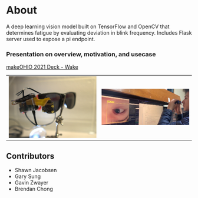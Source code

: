 # About
A deep learning vision model built on TensorFlow and OpenCV that determines fatigue by evaluating deviation in blink frequency. Includes Flask server used to expose a pi endpoint.
### Presentation on overview, motivation, and usecase
<a href="https://github.com/shawn-jacobsen/makeOHIO-2021/blob/main/Make%202021%20Slide%20Deck%20(1).pdf">makeOHIO 2021 Deck - Wake</a>

| | |
|-|-|
![product-image](https://github.com/shawn-jacobsen/makeOHIO-2021/blob/main/product-image.jpg)  |  ![using the product - image](https://github.com/shawn-jacobsen/makeOHIO-2021/blob/main/image1.png)

## Contributors
- Shawn Jacobsen
- Gary Sung
- Gavin Zwayer
- Brendan Chong
